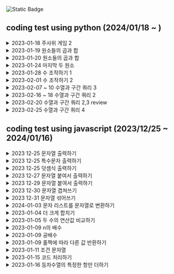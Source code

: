 
![Static Badge](https://img.shields.io/badge/with-programmers-blue?style=flat-square&link=https%3A%2F%2Fschool.programmers.co.kr%2Flearn%2Fchallenges%3Forder%3Drecent%26levels%3D0%26languages%3Dpython3)

## coding test using python (2024/01/18 ~ )
<details>
  <summary> 2023-01-18 주사위 게임 2
</summary>

  - 처음 도전하는 파이썬 코딩 테스트
  - else if 대신에 elif를 사용한다. 신기하다.
  - 주석은 # 으로 표시한다.
  - if 조건 다음에는 콜론(:)을 사용한다.
  - 세미콜론은 필요 없다.
  - 제곱을 계산하는 pow는 내장함수로, 별도로 임포트할 필요가 없다.
  - 파이썬에서는 자료형을 선언할 수도 있지만, 선언하지 않아도 알아서 처리된다.
  - python 3와 python2는 차이가 있다.

</details>

<details>
  <summary> 2023-01-19 원소들의 곱과 합
</summary>

  - 곱하기 식이 맞다고 생각했지만, 계속해서 0에 곱하고 있었기 때문에 식이 작동하지 않았던것..

</details>

<details>
  <summary> 2023-01-20 원소들의 곱과 합
</summary>

  - 파이썬에서는 'int()'를 사용하여 문자를 숫자로 변환하고, 'str()'를 사용하여 숫자를 문자로 변환

</details>

<details>
  <summary> 2023-01-24 마지막 두 원소
</summary>

  - for num in range(len(num_list))가 동작하고 for num in num_list가 동작하지 않는 이유는 전자에서의 'num'은 단지 숫자를 나타내는 반면, 후자에서의 'num'은 리스트의 값. num_list[num]은 'num'이 단지 숫자를 나타내므로 가능
  - '크지 않다면' 이라는 조건이 있었는데, 이를 무시하고 넘어갔기 때문에 문제가 발생. '<' 대신 '≤'를 사용
    
</details>

<details>
  <summary> 2023-01-28 수 조작하기 1
</summary>

  - for문과 if문의 조화
    
</details>

<details>
  <summary> 2023-02-01 수 조작하기 2
</summary>

  - 'prev'와 'next'를 사용하여 앞뒤를 비교하면서 작업을 수행했지만, Python에 능숙한 사람들은 'dic'이나 'get' 함수를 사용 작업하는 것 같다
  - 함수를 모르면 저렇게 하드코딩 하는거지 뭐..
    
</details>

<details>
  <summary> 2023-02-07 ~ 10 수열과 구간 쿼리 3
</summary>

  - 07 음, 이렇게 하면 될 것 같은데, 어떻게 내가 원하는 2차원 배열의 한 세트씩만 for문으로 검사를 할까?
  - 09 전혀 잘못 생각 'queries'는 원소 값이 아닌 원소 인덱스. 원소 값이라고 생각하고 원소 값끼리 바꾸었는데도 오류가 발생하는 이유를 고민함ㅋㅋ 로직을 다시 변경 고
  - 10 'queries' 'arr' 에서 이중for문쓰는것만 계속 생각하고 있었는데 알고보니 'queries'에 대한 for문 하나만 써도 되었다.. 코딩테스트는 디버깅이 안되니 머릿속 디버깅을 하고 있었는데 그렇게 하는것이 아니라 return 되는어 출력되는 값이라도 디버깅이라고 생각하고 의존하여 계속 값을 추적하는것이 중요한것 같다. 코딩은 조립하는것이다 라고 생각하고 접근하니 뭔가 좀 문제가 풀렸다. 
    
</details>

<details>
  <summary> 2023-02-16 ~ 18 수열과 구간 쿼리 2
</summary>

- 3번 문제 처럼 queries 숫자가 arr[i] 의 i 값에 사용하는 숫자인줄 알았는데 arr 배열의 길이를 지정하는것이였다.
- queries 두번째 원소가 [0,4,2]이고 arr가 [0,1,2,4,3] 인데 전자의 상황으로 가정하면 무조건 4 3 의 원소가 나오는거였는데 문제아래에 예시를 보니 자꾸 4만 나올 수 있는 조건으로 하길래
- 뭔가 했는데 범위였다 배열 범위
- 파이썬에는 배열괄호안에 arr[1:2] 처럼 슬라이싱 하는 기능이 있다 . 
- 파이썬은 for문에서 반복 변수 설정시 s e k 이렇게 3개를 설정할 수 있다
- 파이썬은 for문에 설정하는 리스트의 원소에 바로 접근 할 수 있다
  
</details>

<details>
  <summary> 2023-02-20 수열과 구간 쿼리 2,3 review
</summary>

- 꾸역꾸역 풀어내긴 했는데 문제가 좀 어려웠던것 같아서 문제를 다시 분석해봤다. 입출력 결과를 보며 풀었지만 없어도 풀어내야 하는게 아닌가 싶어서
- 2,3 둘다 비슷한 문제인데 쪼금 결이 달랐다.
- 3의 경우 '2차원 배열 quries가 주어집니다.' 라는 조건이 있었는데 저 queries가 뭔지 몰랐다. 쿼리는 그 DB에 접근하는 쿼리만 알고 있었는데 ..
- 그래서 알아보니 쿼리란 ' 데이터를 선택하고 조작하는 것, 데이터가 존재하는곳이면 다 사용이 가능' 이라는 정의를 가지고 있었다.
- db에서는 select ~ 뭐시기로 데이터를 가져왔다면 여기선 2차원 배열안에 존재하는 i,j 데이터를 이용해 데이터를 가져와라 이런뜻으로 해석이 되었다.
- 그리고 다음 문장에서 '[i,j] 꼴입니다' 와 arr[i]와 arr[j] 값을 서로 바꾸라는것에서 앞선 정의가 성립이 되는것을 알 수 잇었다.
- 이후 2의 경우도 마찬가지로 쿼리를 제안했는데 이는 [s,e,k] 꼴의 데이터고 여기서는 arr의 인덱스로 사용한건 아니다. 
  
</details>

<details>
  <summary> 2023-02-25 수열과 구간 쿼리 4 
</summary>

  
</details>


## coding test using javascript (2023/12/25 ~ 2024/01/16)
<details>
  <summary> 2023 12-25 문자열 출력하기
</summary>

  - 문자열이 필요 한 곳(사용자의 입력을 직접 받거나, input 태그로 읽거나, 이미 명시되어 있는걸 가져옴). 여기서는 입력을 받는 것으로 보임
  - 출력이 필요한 곳 (소프트웨어(프로그램, 애플리케이션, 게임, 웹 브라우저, 운영 체제, 드라이버), 하드웨어(콘솔(콘솔 창으로 컴퓨터를 직접 제어), 프린터, 모니터, TV, 스마트폰, 태블릿, 스마트 기기)) 
  - 문자열 입력을 받았을때
  - 문자열 입력이 끝났을때
    
</details>

<details>
  <summary> 2023 12-25 특수문자 출력하기
</summary>

  - 이스케이프 시퀀스는 문자열 내의 특수 문자를 표현하기 위해 사용됩니다. 이 특수 문자들은 단독으로 사용될 경우 본래의 의미를 가지지만, 다른 문자와 함께 사용되면 해당 문자의 의미를 변경
  - '\n'은 개행 문자로, '\''는 따옴표 문자로 사용
    
</details>
    
<details>
  <summary> 2023 12-25 덧셈식 출력하기
</summary>

    - (입력) 문자열이 필요하다 <br> 조건이 생김<br>
    - (출력)어딘가 출력해야한다.<br> 콘솔 <br>
       - 단순 문자열을 표시하는 곳에서까지 number 함수를 사용할 필요는 없다고 판단하여 사용하지 않음
       - 변수 초기화는 필수
    
</details>

<details>
  <summary> 2023 12-27 문자열 붙여서 출력하기
</summary>

  - 단순히 문자열을 더하는 작업만 수행했지만, 다른 사람들이 코딩한 것을 보니 join 함수를 사용. 이 방법이 오류가 덜 발생할 것 같긴 하다
    
</details>

<details>
  <summary> 2023 12-29 문자열 붙여서 출력하기
</summary>

  - 홀짝을 구분하는 기능과 결과를 출력하는 부분을 분리하여 작업
    
</details>

<details>
  <summary> 2023 12-30 문자열 겹쳐쓰기
</summary>

  - 'replace' 함수는 'aaaaa bbb 3' 테스트 케이스에서 오류를 발생시킴. 이 함수는 맨 앞부터 시작하여 'aaa'를 변경할 수 있습니다. 'replace' 함수는 말 그대로 변환하는 것이므로, 위치에 상관없이 변환 가능한 문자들을 변환하는 것 같다.
  - 완전한 문장이 입력 될 것이라는 생각이 오류인것 같다.
  - replace 함수를 임의로 사용하면 변환에 위험이 있습니다.
  - slice 함수는 매개변수가 하나만 있을 때, 그 숫자부터 끝까지의 문자를 모두 포함
    
</details>

<details>
  <summary> 2023 12-31 문자열 섞어쓰기
</summary>

    - 이번에도 slice 함수를 사용
    - 두 문자열의 길이가 같은 것이 중요한 포인트
    - += 연산자를 사용하여 작업을 수행할 수 있었지만, 생각이 나지 않아 배열로 작업함
    
</details>

<details>
  <summary> 2024-01-03 문자 리스트를 문자열로 변환하기
</summary>

    - split는 문자열을 배열로 변환, join은 배열을 문자열로 변환
    
</details>

<details>
  <summary> 2023-01-04 더 크게 합치기
</summary>

   - ab>ba'의 결과와 'ab=ba'의 결과가 같기 때문에, '>='를 사용하여 if문을 하나로 줄일 수 있다.
   - 'number'의 값이 필요하기 때문에, 변수를 처음부터 하나만 사용하면 된다.
   - 'abNum', 'baNum' 변수는 로직을 완성한 후에 필요했기 때문에 추가했음
   - 보니 간단하게 만든사람들이 많네 ㅋㅋ
    
</details>

<details>
  <summary> 2023-01-05 두 수의 연산값 비교하기
</summary>

 - 위의 더크게 합치기와 같은 문제

</details>
   
<details>
  <summary> 2023-01-09 n의 배수 
</summary>

  - 현재까진 출력을 어떻게 처리할지에 대한 로직만 중요해 보임
  - num이 n의 배수라면 return 1, num이 n의 배수가 아니라면 return 0을 반환

</details>

<details>
  <summary> 2023-01-09 공배수 
</summary>

  - 위의 n의 배수와 풀이는 같습니다. 다만, 입력값의 조건을 추가했다.

</details>

<details>
  <summary> 2023-01-09 홀짝에 따라 다른 값 반환하기
</summary>

  - 홀짝을 판별하는 문제이므로 if else의 구분이 명확한 문제이다.
  - 입력 문자의 조건을 반드시 지정해야함. 사용자가 입력을 정확히 할 것이라고 생각하면 안됨
  - n이 홀수일 때, 모든 양의 홀수의 합을 계산
  - n이 짝수일 때, 모든 양의 짝수의 제곱의 합을 계산

</details>

<details>
  <summary> 2023-01-11 조건 문자열
</summary>

 - 이번 작업은 약간 까다로웠다. eval의 사용이 잘 되지 않는 것 같아서, 계산기 같이 만들어야 할 것 같은 느낌이 들어서 바드를 이용했다.
 - 다른 사람들의 작업을 보니, 한 문자를 기준으로 그 아래 내용을 비교하는 방식으로 진행한 것 같다.
 -'ineq'와 'eq' 문자를 합칩니다 -> (만약 느낌표가 있으면 제거합니다) -> 문자를 기준으로 양쪽의 숫자를 비교합니다 -> 조건이 맞으면 1을, 아니면 0을 출력합니다.

</details>

<details>
  <summary> 2023-01-15 코드 처리하기
</summary>

 - mode가 플래그 역할을 한다는 것 늦게 알아버림. 문자열 안에 있는 숫자들로 mode를 사용한다고 생각했네..
 - 짝수를 구할 때 나머지식은 0으로 나누어떨어짐, 0 조건도 포함 가능하다
 -'='을 써야 하는데, '=='을 사용. 이 두가지를 구분해야함!
 - 문자열이 없을 때는 '' null 같은 것을 사용하기 보다는 0이라는 문자열 길이 값을 이용하는게 더 정확하다.

</details>

<details>
  <summary> 2023-01-16 등차수열의 특정한 항만 더하기
</summary>

 1) 다른 사람들의 풀이를 보니, 등차수열로 데이터를 먼저 만든 후에 분류 작업을 하는 것 같다. 그렇게 해야 할까?
 2) 더하기가 계속 되어 별찍기처럼 만들었는데..수학을 플러스 마이너스 밖에 모르는자.. <br>

  ```
 3 a <br>
 3+4 a + d <br>
 3+4+4 a + d + d <br>
 3+4+4+4 a + d + d + d <br>
 3+4+4+4+4 a + d + d + d + d <br>
  ```

</details>


